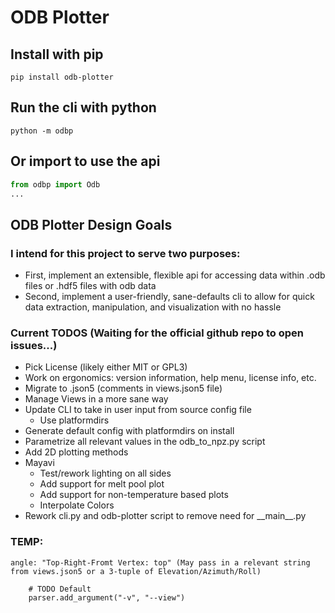 # ODB Plotter

## Install with pip
```shell
pip install odb-plotter
```

## Run the cli with python
```shell
python -m odbp
```

## Or import to use the api
```python
from odbp import Odb
...
```

## ODB Plotter Design Goals

### I intend for this project to serve two purposes:
- First, implement an extensible, flexible api for accessing data within .odb files or .hdf5 files with odb data
- Second, implement a user-friendly, sane-defaults cli to allow for quick data extraction, manipulation, and visualization with no hassle

### Current TODOS (Waiting for the official github repo to open issues...)
- Pick License (likely either MIT or GPL3)
- Work on ergonomics: version information, help menu, license info, etc.
- Migrate to .json5 (comments in views.json5 file)
- Manage Views in a more sane way
- Update CLI to take in user input from source config file
    - Use platformdirs
- Generate default config with platformdirs on install
- Parametrize all relevant values in the odb_to_npz.py script
- Add 2D plotting methods
- Mayavi
    - Test/rework lighting on all sides
    - Add support for melt pool plot
    - Add support for non-temperature based plots
    - Interpolate Colors
- Rework cli.py and odb-plotter script to remove need for \_\_main\_\_.py

### TEMP:
```
angle: "Top-Right-Fromt Vertex: top" (May pass in a relevant string from views.json5 or a 3-tuple of Elevation/Azimuth/Roll)

    # TODO Default
    parser.add_argument("-v", "--view")
    
```
